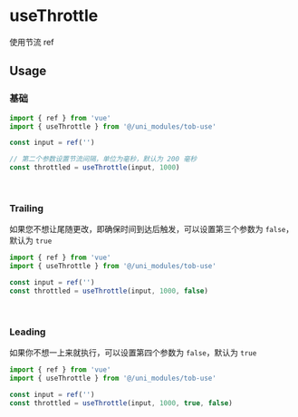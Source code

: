 # useThrottle

使用节流 ref

## Usage

### 基础

```js
import { ref } from 'vue'
import { useThrottle } from '@/uni_modules/tob-use'

const input = ref('')

// 第二个参数设置节流间隔，单位为毫秒，默认为 200 毫秒
const throttled = useThrottle(input, 1000)
```

<br />

### Trailing

如果您不想让尾随更改，即确保时间到达后触发，可以设置第三个参数为 `false`，默认为 `true`

```ts
import { ref } from 'vue'
import { useThrottle } from '@/uni_modules/tob-use'

const input = ref('')
const throttled = useThrottle(input, 1000, false)
```

<br />

### Leading

如果你不想一上来就执行，可以设置第四个参数为 `false`，默认为 `true`

```ts
import { ref } from 'vue'
import { useThrottle } from '@/uni_modules/tob-use'

const input = ref('')
const throttled = useThrottle(input, 1000, true, false)
```